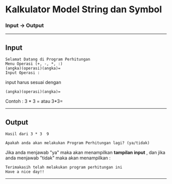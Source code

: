 # Kalkulator Model String dan Symbol
### Input -> Output

---
## Input 
```input
Selamat Datang di Program Perhitungan
Menu Operasi (+, -, *, :)
(angka)(operasi)(angka)=
Input Operasi :
```  
input harus sesuai dengan  
```iput
(angka)(operasi)(angka)=
```  
Contoh : 3 * 3 =   atau 3*3=  

---
## Output
```output
Hasil dari 3 * 3  9

Apakah anda akan melakukan Program Perhitungan lagi? (ya/tidak)
```  

Jika anda menjawab "ya" maka akan menampilkan **tampilan input** , dan jika anda menjawab "tidak" maka akan menampilkan :  
```tidak
Terimakasih telah melakukan program perhitungan ini
Have a nice day!!
```
---
